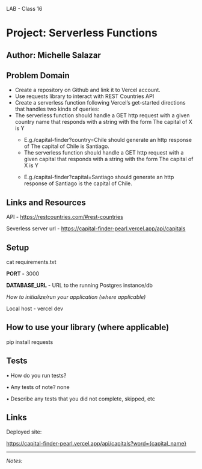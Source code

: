 LAB - Class 16
# Project: Serverless Functions
**Author:** Michelle Salazar
----
## Problem Domain

<ul><li>
Create a repository on Github and link it to Vercel account.
</li><li>Use requests library to interact with REST Countries API
</li><li>Create a serverless function following Vercel’s get-started directions that handles two kinds of queries:
</li><li>The serverless function should handle a GET http request with a given country name that responds with a string with the form The capital of X is Y</li>
  <ul><li>E.g./capital-finder?country=Chile should generate an http response of The capital of Chile is Santiago.</li>
  <li>The serverless function should handle a GET http request with a given capital that responds with a string with the form The capital of X is Y</li></ul><ul><li>E.g./capital-finder?capital=Santiago should generate an http response of Santiago is the capital of Chile.</li></ul>

</li></ul>


## Links and Resources

API - https://restcountries.com/#rest-countries 

Severless server url - https://capital-finder-pearl.vercel.app/api/capitals


## Setup

cat requirements.txt


**PORT -** 3000

**DATABASE_URL -** URL to the running Postgres instance/db

*How to initialize/run your application (where applicable)*

Local host - vercel dev

## How to use your library (where applicable)
pip install requests

## Tests

• How do you run tests?
  
• Any tests of note?
  none

• Describe any tests that you did not complete, skipped, etc

## Links

Deployed site: 

https://capital-finder-pearl.vercel.app/api/capitals?word={capital_name}


---
*Notes:*
